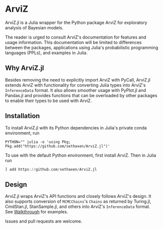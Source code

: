 # ArviZ

ArviZ.jl is a Julia wrapper for the Python package ArviZ for exploratory analysis of Bayesian models.

The reader is urged to consult ArviZ's documentation for features and usage information. This documentation will be limited to differences between the packages, applications using Julia's probabilistic programming languages (PPLs), and examples in Julia.

## Why ArviZ.jl

Besides removing the need to explicitly import ArviZ with PyCall, ArviZ.jl extends ArviZ with functionality for converting Julia types into ArviZ's `InferenceData` format. It also allows smoother usage with PyPlot.jl and Pandas.jl and provides functions that can be overloaded by other packages to enable their types to be used with ArviZ.

## Installation

To install ArviZ.jl with its Python dependencies in Julia's private conda environment, run

```console
PYTHON="" julia -e 'using Pkg; Pkg.add("https://github.com/sethaxen/ArviZ.jl")'
```

To use with the default Python environment, first install ArviZ. Then in Julia run

```julia
] add https://github.com/sethaxen/ArviZ.jl
```

## Design

ArviZ.jl wraps ArviZ's API functions and closely follows ArviZ's design. It also supports conversion of `MCMCChains`'s `Chains` as returned by Turing.jl, CmdStan.jl, StanSample.jl, and others into ArviZ's `InferenceData` format. See [Walkthrough]() for examples.

Issues and pull requests are welcome.
